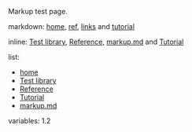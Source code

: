 <!--
  DO NOT EDIT
  This document was generated from ../src/docs/markup.md 
-->

Markup test page.

markdown: [home](../README.md), [ref](reference.md), [links](markup.md) and [tutorial](tutorial.md)

inline: [Test library](../README.md), [Reference](reference.md), [markup.md](markup.md) and [Tutorial](tutorial.md)

list:

* [home](../README.md)
* [Test library](../README.md)
* [Reference](reference.md)
* [Tutorial](tutorial.md)
* [markup.md](markup.md)

variables: 1.2
